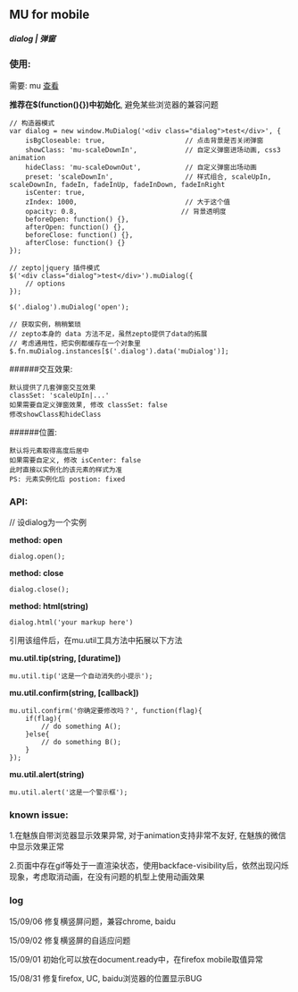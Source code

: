 ## MU for mobile

##### dialog | 弹窗

### 使用:

需要: mu [查看](https://github.com/Roeis/MU/tree/master/dist)

**推荐在$(function(){})中初始化**, 避免某些浏览器的兼容问题

    // 构造器模式
    var dialog = new window.MuDialog('<div class="dialog">test</div>', {
        isBgCloseable: true,                    // 点击背景是否关闭弹窗
        showClass: 'mu-scaleDownIn',            // 自定义弹窗进场动画, css3 animation
        hideClass: 'mu-scaleDownOut',           // 自定义弹窗出场动画
        preset: 'scaleDownIn',                  // 样式组合, scaleUpIn, scaleDownIn, fadeIn, fadeInUp, fadeInDown, fadeInRight
        isCenter: true,
        zIndex: 1000,                           // 大于这个值
        opacity: 0.8,                          // 背景透明度
        beforeOpen: function() {},
        afterOpen: function() {},
        beforeClose: function() {},
        afterClose: function() {}
    });

    // zepto|jquery 插件模式
    $('<div class="dialog">test</div>').muDialog({
        // options
    });
    
    $('.dialog').muDialog('open');
    
    // 获取实例，稍稍繁琐
    // zepto本身的 data 方法不足，虽然zepto提供了data的拓展
    // 考虑通用性，把实例都缓存在一个对象里
    $.fn.muDialog.instances[$('.dialog').data('muDialog')];
    
######交互效果:

    默认提供了几套弹窗交互效果
    classSet: 'scaleUpIn|...'
    如果需要自定义弹窗效果, 修改 classSet: false
    修改showClass和hideClass

######位置:

    默认将元素取得高度后居中
    如果需要自定义, 修改 isCenter: false
    此时直接以实例化的该元素的样式为准
    PS: 元素实例化后 postion: fixed


### API:
// 设dialog为一个实例

**method: open**
    
    dialog.open();

**method: close**
    
    dialog.close();

**method: html(string)**
    
    dialog.html('your markup here')

引用该组件后，在mu.util工具方法中拓展以下方法

**mu.util.tip(string, [duratime])**
    
    mu.util.tip('这是一个自动消失的小提示');

**mu.util.confirm(string, [callback])**
    
    mu.util.confirm('你确定要修改吗？', function(flag){
        if(flag){
            // do something A();
        }else{
            // do something B();
        }
    });

**mu.util.alert(string)**
    
    mu.util.alert('这是一个警示框');




### known issue:
1.在魅族自带浏览器显示效果异常, 对于animation支持非常不友好, 在魅族的微信中显示效果正常

2.页面中存在gif等处于一直渲染状态，使用backface-visibility后，依然出现闪烁现象，考虑取消动画，在没有问题的机型上使用动画效果

### log
15/09/06 修复横竖屏问题，兼容chrome, baidu

15/09/02 修复横竖屏的自适应问题

15/09/01 初始化可以放在document.ready中，在firefox mobile取值异常

15/08/31 修复firefox, UC, baidu浏览器的位置显示BUG
